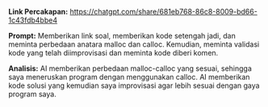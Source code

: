 **Link Percakapan:** https://chatgpt.com/share/681eb768-86c8-8009-bd66-1c43fdb4bbe4

**Prompt:** Memberikan link soal, memberikan kode setengah jadi, dan meminta perbedaan anatara malloc dan calloc. Kemudian, meminta validasi kode yang telah diimprovisasi dan meminta kode diberi komen.

**Analisis:** AI memberikan perbedaan malloc-calloc yang sesuai, sehingga saya meneruskan program dengan menggunakan calloc. AI memberikan kode solusi yang kemudian saya improvisasi agar lebih sesuai dengan gaya program saya.
